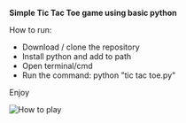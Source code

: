 **Simple Tic Tac Toe game using basic python**

How to run:
- Download / clone the repository
- Install python and add to path
- Open terminal/cmd
- Run the command: python "tic tac toe.py"

Enjoy

![How to play](https://i.ibb.co/LJknGpM/image.png)
